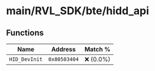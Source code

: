 # main/RVL_SDK/bte/hidd_api

## Functions

| Name | Address | Match % |
|------|---------|---------|
| `HID_DevInit` | `0x80503404` | :x: (0.0%) |